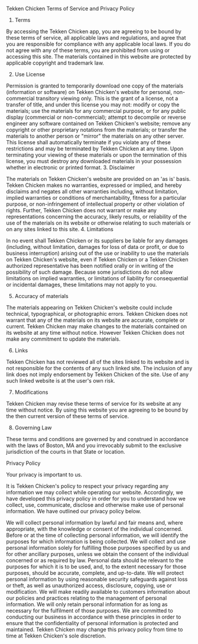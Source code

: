 Tekken Chicken Terms of Service and Privacy Policy

1. Terms

By accessing the Tekken Chicken app, you are agreeing to be bound by these terms of service, all applicable laws and regulations, and agree that you are responsible for compliance with any applicable local laws. If you do not agree with any of these terms, you are prohibited from using or accessing this site. The materials contained in this website are protected by applicable copyright and trademark law.

2. Use License

Permission is granted to temporarily download one copy of the materials (information or software) on Tekken Chicken's website for personal, non-commercial transitory viewing only. This is the grant of a license, not a transfer of title, and under this license you may not:
modify or copy the materials;
use the materials for any commercial purpose, or for any public display (commercial or non-commercial);
attempt to decompile or reverse engineer any software contained on Tekken Chicken's website;
remove any copyright or other proprietary notations from the materials; or
transfer the materials to another person or "mirror" the materials on any other server.
This license shall automatically terminate if you violate any of these restrictions and may be terminated by Tekken Chicken at any time. Upon terminating your viewing of these materials or upon the termination of this license, you must destroy any downloaded materials in your possession whether in electronic or printed format.
3. Disclaimer

The materials on Tekken Chicken's website are provided on an 'as is' basis. Tekken Chicken makes no warranties, expressed or implied, and hereby disclaims and negates all other warranties including, without limitation, implied warranties or conditions of merchantability, fitness for a particular purpose, or non-infringement of intellectual property or other violation of rights.
Further, Tekken Chicken does not warrant or make any representations concerning the accuracy, likely results, or reliability of the use of the materials on its website or otherwise relating to such materials or on any sites linked to this site.
4. Limitations

In no event shall Tekken Chicken or its suppliers be liable for any damages (including, without limitation, damages for loss of data or profit, or due to business interruption) arising out of the use or inability to use the materials on Tekken Chicken's website, even if Tekken Chicken or a Tekken Chicken authorized representative has been notified orally or in writing of the possibility of such damage. Because some jurisdictions do not allow limitations on implied warranties, or limitations of liability for consequential or incidental damages, these limitations may not apply to you.

5. Accuracy of materials

The materials appearing on Tekken Chicken's website could include technical, typographical, or photographic errors. Tekken Chicken does not warrant that any of the materials on its website are accurate, complete or current. Tekken Chicken may make changes to the materials contained on its website at any time without notice. However Tekken Chicken does not make any commitment to update the materials.

6. Links

Tekken Chicken has not reviewed all of the sites linked to its website and is not responsible for the contents of any such linked site. The inclusion of any link does not imply endorsement by Tekken Chicken of the site. Use of any such linked website is at the user's own risk.

7. Modifications

Tekken Chicken may revise these terms of service for its website at any time without notice. By using this website you are agreeing to be bound by the then current version of these terms of service.

8. Governing Law

These terms and conditions are governed by and construed in accordance with the laws of Boston, MA and you irrevocably submit to the exclusive jurisdiction of the courts in that State or location.

Privacy Policy

Your privacy is important to us.

It is Tekken Chicken's policy to respect your privacy regarding any information we may collect while operating our website. Accordingly, we have developed this privacy policy in order for you to understand how we collect, use, communicate, disclose and otherwise make use of personal information. We have outlined our privacy policy below.

We will collect personal information by lawful and fair means and, where appropriate, with the knowledge or consent of the individual concerned.
Before or at the time of collecting personal information, we will identify the purposes for which information is being collected.
We will collect and use personal information solely for fulfilling those purposes specified by us and for other ancillary purposes, unless we obtain the consent of the individual concerned or as required by law.
Personal data should be relevant to the purposes for which it is to be used, and, to the extent necessary for those purposes, should be accurate, complete, and up-to-date.
We will protect personal information by using reasonable security safeguards against loss or theft, as well as unauthorized access, disclosure, copying, use or modification.
We will make readily available to customers information about our policies and practices relating to the management of personal information.
We will only retain personal information for as long as necessary for the fulfilment of those purposes.
We are committed to conducting our business in accordance with these principles in order to ensure that the confidentiality of personal information is protected and maintained. Tekken Chicken may change this privacy policy from time to time at Tekken Chicken's sole discretion.
